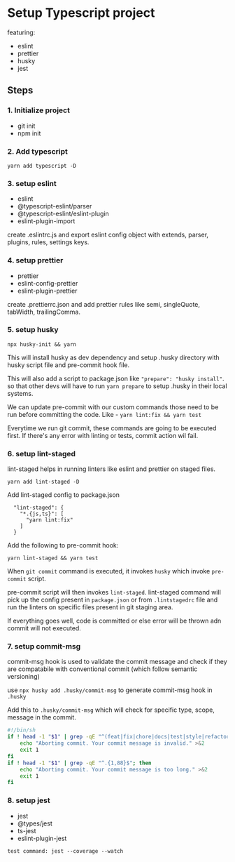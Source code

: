 # Setup Typescript project

featuring:
- eslint
- prettier
- husky
- jest

## Steps

### 1. Initialize project

- git init
- npm init

### 2. Add typescript

`yarn add typescript -D`

### 3. setup eslint

- eslint
- @typescript-eslint/parser
- @typescript-eslint/eslint-plugin
- eslint-plugin-import

create .eslintrc.js and export eslint config object with extends, parser, plugins, rules, settings keys.

### 4. setup prettier

- prettier
- eslint-config-prettier
- eslint-plugin-prettier

create .prettierrc.json and add prettier rules like semi, singleQuote, tabWidth, trailingComma.

### 5. setup husky

`npx husky-init && yarn`

This will install husky as dev dependency and setup .husky directory with husky script file and pre-commit hook file.

This will also add a script to package.json like `"prepare": "husky install"`. so that other devs will have to run `yarn prepare` to setup .husky in their local systems.

We can update pre-commit with our custom commands those need to be run before committing the code. Like - `yarn lint:fix && yarn test`

Everytime we run git commit, these commands are going to be executed first. If there's any error with linting or tests, commit action wil fail.

### 6. setup lint-staged

lint-staged helps in running linters like eslint and prettier on staged files.

`yarn add lint-staged -D`

Add lint-staged config to package.json
```
  "lint-staged": {
    "*.{js,ts}": [
      "yarn lint:fix"
    ]
  }
```
Add the following to pre-commit hook:

```
yarn lint-staged && yarn test
```

When `git commit` command is executed, it invokes `husky` which invoke `pre-commit` script.

pre-commit script will then invokes `lint-staged`. lint-staged command will pick up the config present in `package.json` or from `.lintstagedrc` file and run the linters on specific files present in git staging area.

If everything goes well, code is committed or else error will be thrown adn commit will not executed.

### 7. setup commit-msg

commit-msg hook is used to validate the commit message and check if they are compatabile with conventional commit (which follow semantic versioning)

use `npx husky add .husky/commit-msg` to generate commit-msg hook in `.husky`

Add this to `.husky/commit-msg` which will check for specific type, scope, message in the commit.

```sh
#!/bin/sh
if ! head -1 "$1" | grep -qE "^(feat|fix|chore|docs|test|style|refactor|perf|build|ci|revert)(\(.+?\))?: .{1,}$"; then
    echo "Aborting commit. Your commit message is invalid." >&2
    exit 1
fi
if ! head -1 "$1" | grep -qE "^.{1,88}$"; then
    echo "Aborting commit. Your commit message is too long." >&2
    exit 1
fi
```

### 8. setup jest

- jest
- @types/jest
- ts-jest
- eslint-plugin-jest

`test command: jest --coverage --watch`

